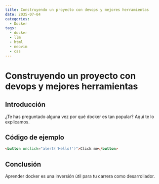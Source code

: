 ```yaml
---
title: Construyendo un proyecto con devops y mejores herramientas
date: 2035-07-04
categories:
  - Docker
tags:
  - docker
  - llm
  - html
  - neovim
  - css
---
```


# Construyendo un proyecto con devops y mejores herramientas

## Introducción

¿Te has preguntado alguna vez por qué docker es tan popular? Aquí te lo explicamos.

## Código de ejemplo

```html
<button onclick="alert('Hello!')">Click me</button>
```

## Conclusión

Aprender docker es una inversión útil para tu carrera como desarrollador.
